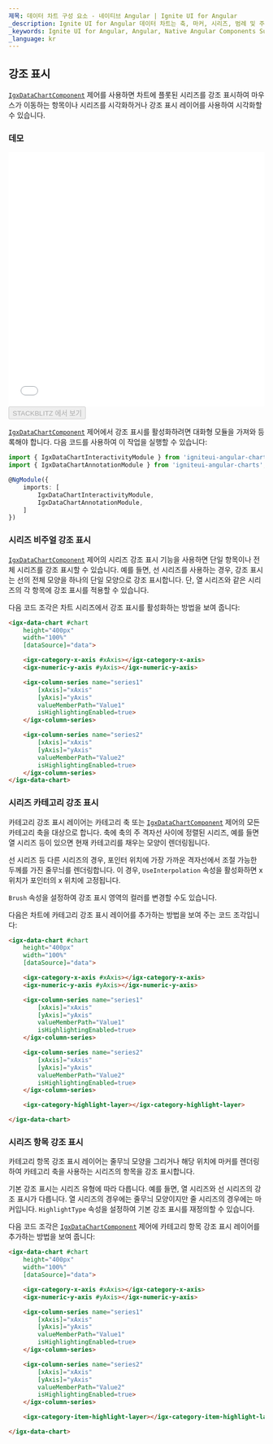 ```yaml
---
제목: 데이터 차트 구성 요소 - 네이티브 Angular | Ignite UI for Angular
_description: Ignite UI for Angular 데이터 차트는 축, 마커, 시리즈, 범례 및 주석 레이어의 모듈 식 디자인을 제공하는 차트 구성 요소입니다. 이 차트를 사용하면 동일한 차트 영역에 이러한 시각적 요소의 인스턴스를 여러 개 만들어 복합 차트 뷰를 만들 수 있습니다.
_keywords: Ignite UI for Angular, Angular, Native Angular Components Suite, Native Angular Controls, Native Angular Components, Native Angular Components Library, Angular Chart, Angular Chart Control, Angular Chart Example, Angular Chart Component, Angular Data Chart
_language: kr
---
```


## 강조 표시

[`IgxDataChartComponent`]({environment:dvApiBaseUrl}/products/ignite-ui-angular/api/docs/typescript/latest/classes/igxdatachartcomponent.html) 제어를 사용하면 차트에 플롯된 시리즈를 강조 표시하여 마우스가 이동하는 항목이나 시리즈를 시각화하거나 강조 표시 레이어를 사용하여 시각화할 수 있습니다.

### 데모

<div class="sample-container loading" style="height: 500px">
    <iframe id="data-chart-series-highlighting-iframe" src='{environment:dvDemosBaseUrl}/charts/data-chart-series-highlighting' width="100%" height="100%" seamless frameBorder="0" onload="onXPlatSampleIframeContentLoaded(this);"></iframe>
</div>
<div>
    <button data-localize="stackblitz" disabled class="stackblitz-btn" data-iframe-id="data-chart-series-highlighting-iframe" data-demos-base-url="{environment:dvDemosBaseUrl}">STACKBLITZ 에서 보기
    </button>
</div>

<div class="divider--half"></div>

[`IgxDataChartComponent`]({environment:dvApiBaseUrl}/products/ignite-ui-angular/api/docs/typescript/latest/classes/igxdatachartcomponent.html) 제어에서 강조 표시를 활성화하려면 대화형 모듈을 가져와 등록해야 합니다. 다음 코드를 사용하여 이 작업을 실행할 수 있습니다:

```ts
import { IgxDataChartInteractivityModule } from 'igniteui-angular-charts';
import { IgxDataChartAnnotationModule } from 'igniteui-angular-charts';

@NgModule({
    imports: [
        IgxDataChartInteractivityModule,
        IgxDataChartAnnotationModule,
    ]
})
```

### 시리즈 비주얼 강조 표시

[`IgxDataChartComponent`]({environment:dvApiBaseUrl}/products/ignite-ui-angular/api/docs/typescript/latest/classes/igxdatachartcomponent.html) 제어의 시리즈 강조 표시 기능을 사용하면 단일 항목이나 전체 시리즈를 강조 표시할 수 있습니다. 예를 들면, 선 시리즈를 사용하는 경우, 강조 표시는 선의 전체 모양을 하나의 단일 모양으로 강조 표시합니다. 단, 열 시리즈와 같은 시리즈의 각 항목에 강조 표시를 적용할 수 있습니다.

다음 코드 조각은 차트 시리즈에서 강조 표시를 활성화하는 방법을 보여 줍니다:

```html
<igx-data-chart #chart
    height="400px"
    width="100%"
    [dataSource]="data">

    <igx-category-x-axis #xAxis></igx-category-x-axis>
    <igx-numeric-y-axis #yAxis></igx-numeric-y-axis>

    <igx-column-series name="series1"
        [xAxis]="xAxis"
        [yAxis]="yAxis"
        valueMemberPath="Value1"
        isHighlightingEnabled=true>
    </igx-column-series>

    <igx-column-series name="series2"
        [xAxis]="xAxis"
        [yAxis]="yAxis"
        valueMemberPath="Value2"
        isHighlightingEnabled=true>
    </igx-column-series>
</igx-data-chart>
```

### 시리즈 카테고리 강조 표시

카테고리 강조 표시 레이어는 카테고리 축 또는 [`IgxDataChartComponent`]({environment:dvApiBaseUrl}/products/ignite-ui-angular/api/docs/typescript/latest/classes/igxdatachartcomponent.html) 제어의 모든 카테고리 축을 대상으로 합니다. 축에 축의 주 격자선 사이에 정렬된 시리즈, 예를 들면 열 시리즈 등이 있으면 현재 카테고리를 채우는 모양이 렌더링됩니다.

선 시리즈 등 다른 시리즈의 경우, 포인터 위치에 가장 가까운 격자선에서 조절 가능한 두께를 가진 줄무늬를 렌더링합니다. 이 경우, `UseInterpolation` 속성을 활성화하면 x 위치가 포인터의 x 위치에 고정됩니다.

`Brush` 속성을 설정하여 강조 표시 영역의 컬러를 변경할 수도 있습니다.

다음은 차트에 카테고리 강조 표시 레이어를 추가하는 방법을 보여 주는 코드 조각입니다:

```html
<igx-data-chart #chart
    height="400px"
    width="100%"
    [dataSource]="data">

    <igx-category-x-axis #xAxis></igx-category-x-axis>
    <igx-numeric-y-axis #yAxis></igx-numeric-y-axis>

    <igx-column-series name="series1"
        [xAxis]="xAxis"
        [yAxis]="yAxis"
        valueMemberPath="Value1"
        isHighlightingEnabled=true>
    </igx-column-series>

    <igx-column-series name="series2"
        [xAxis]="xAxis"
        [yAxis]="yAxis"
        valueMemberPath="Value2"
        isHighlightingEnabled=true>
    </igx-column-series>

    <igx-category-highlight-layer></igx-category-highlight-layer>

</igx-data-chart>
```

### 시리즈 항목 강조 표시

카테고리 항목 강조 표시 레이어는 줄무늬 모양을 그리거나 해당 위치에 마커를 렌더링하여 카테고리 축을 사용하는 시리즈의 항목을 강조 표시합니다.

기본 강조 표시는 시리즈 유형에 따라 다릅니다. 예를 들면, 열 시리즈와 선 시리즈의 강조 표시가 다릅니다. 열 시리즈의 경우에는 줄무늬 모양이지만 줄 시리즈의 경우에는 마커입니다. `HighlightType` 속성을 설정하여 기본 강조 표시를 재정의할 수 있습니다.

다음 코드 조각은 [`IgxDataChartComponent`]({environment:dvApiBaseUrl}/products/ignite-ui-angular/api/docs/typescript/latest/classes/igxdatachartcomponent.html) 제어에 카테고리 항목 강조 표시 레이어를 추가하는 방법을 보여 줍니다:

```html
<igx-data-chart #chart
    height="400px"
    width="100%"
    [dataSource]="data">

    <igx-category-x-axis #xAxis></igx-category-x-axis>
    <igx-numeric-y-axis #yAxis></igx-numeric-y-axis>

    <igx-column-series name="series1"
        [xAxis]="xAxis"
        [yAxis]="yAxis"
        valueMemberPath="Value1"
        isHighlightingEnabled=true>
    </igx-column-series>

    <igx-column-series name="series2"
        [xAxis]="xAxis"
        [yAxis]="yAxis"
        valueMemberPath="Value2"
        isHighlightingEnabled=true>
    </igx-column-series>

    <igx-category-item-highlight-layer></igx-category-item-highlight-layer>

</igx-data-chart>
```
